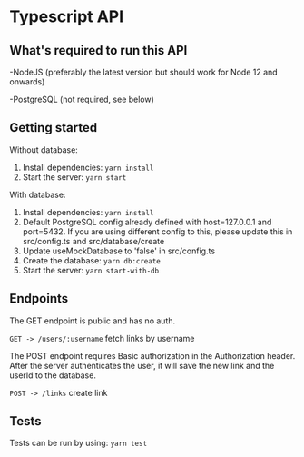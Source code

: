 # Typescript API

## What's required to run this API

-NodeJS (preferably the latest version but should work for Node 12 and onwards)

-PostgreSQL (not required, see below)


## Getting started

Without database:

1. Install dependencies: ``yarn install``
2. Start the server: ``yarn start``

With database:

1. Install dependencies: ``yarn install``
2. Default PostgreSQL config already defined with host=127.0.0.1 and port=5432.
   If you are using different config to this, please update this in src/config.ts
   and src/database/create
3. Update useMockDatabase to 'false' in src/config.ts
4. Create the database: ``yarn db:create``
5. Start the server: ``yarn start-with-db``

## Endpoints

The GET endpoint is public and has no auth.

``GET -> /users/:username`` fetch links by username

The POST endpoint requires Basic authorization in the Authorization header.
After the server authenticates the user, it will save the new link and the userId to the database.

``POST -> /links`` create link

## Tests

Tests can be run by using: ``yarn test``
